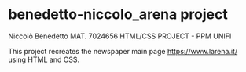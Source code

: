 # benedetto-niccolo_arena project
Niccolò Benedetto MAT. 7024656
HTML/CSS PROJECT - PPM UNIFI

This project recreates the newspaper main page https://www.larena.it/ using HTML and CSS.
